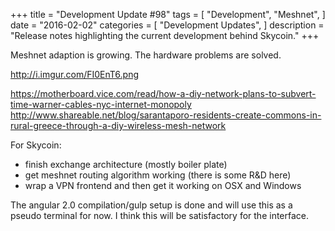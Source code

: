 +++
title = "Development Update #98"
tags = [
    "Development",
    "Meshnet",
]
date = "2016-02-02"
categories = [
    "Development Updates",
]
description = "Release notes highlighting the current development behind Skycoin."
+++

Meshnet adaption is growing. The hardware problems are solved.

http://i.imgur.com/FI0EnT6.png

https://motherboard.vice.com/read/how-a-diy-network-plans-to-subvert-time-warner-cables-nyc-internet-monopoly
http://www.shareable.net/blog/sarantaporo-residents-create-commons-in-rural-greece-through-a-diy-wireless-mesh-network

For Skycoin:
- finish exchange architecture (mostly boiler plate)
- get meshnet routing algorithm working (there is some R&D here)
- wrap a VPN frontend and then get it working on OSX and Windows

The angular 2.0 compilation/gulp setup is done and will use this as a pseudo terminal for now. I think this will be satisfactory for the interface.

